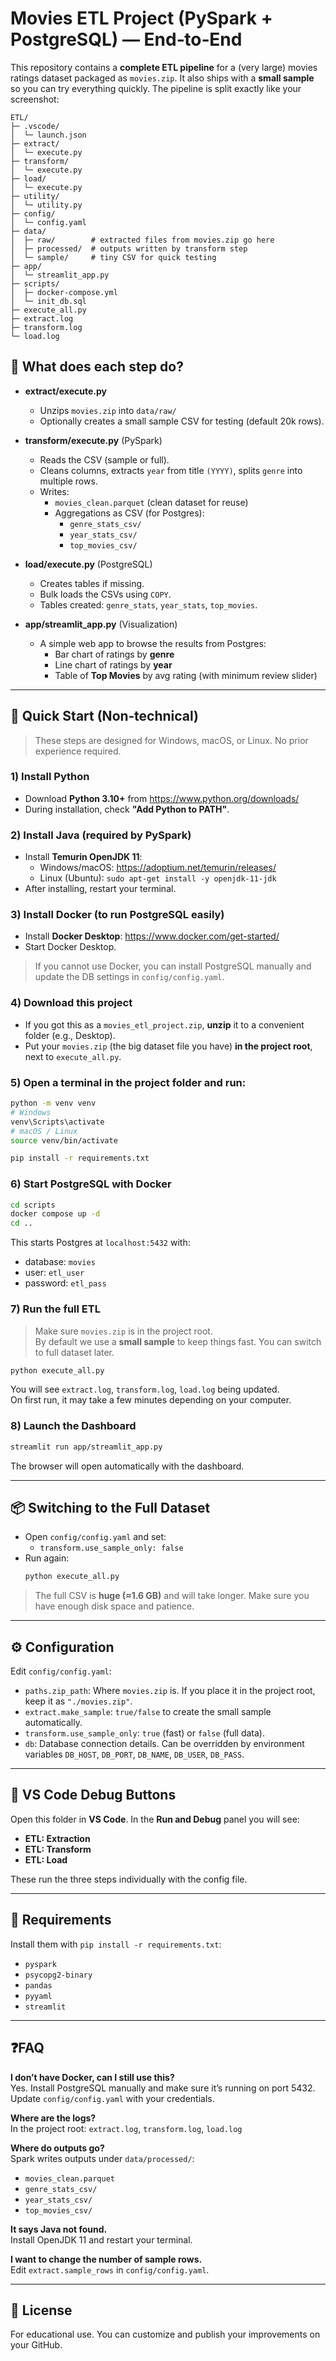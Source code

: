 # Movies ETL Project (PySpark + PostgreSQL) — End‑to‑End

This repository contains a **complete ETL pipeline** for a (very large) movies ratings dataset packaged as `movies.zip`. It also ships with a **small sample** so you can try everything quickly. The pipeline is split exactly like your screenshot:

```
ETL/
├─ .vscode/
│  └─ launch.json
├─ extract/
│  └─ execute.py
├─ transform/
│  └─ execute.py
├─ load/
│  └─ execute.py
├─ utility/
│  └─ utility.py
├─ config/
│  └─ config.yaml
├─ data/
│  ├─ raw/        # extracted files from movies.zip go here
│  ├─ processed/  # outputs written by transform step
│  └─ sample/     # tiny CSV for quick testing
├─ app/
│  └─ streamlit_app.py
├─ scripts/
│  ├─ docker-compose.yml
│  └─ init_db.sql
├─ execute_all.py
├─ extract.log
├─ transform.log
└─ load.log
```

## 🧩 What does each step do?

- **extract/execute.py**
  - Unzips `movies.zip` into `data/raw/`
  - Optionally creates a small sample CSV for testing (default 20k rows).

- **transform/execute.py** (PySpark)
  - Reads the CSV (sample or full).
  - Cleans columns, extracts `year` from title `(YYYY)`, splits `genre` into multiple rows.
  - Writes:
    - `movies_clean.parquet` (clean dataset for reuse)
    - Aggregations as CSV (for Postgres):
      - `genre_stats_csv/`
      - `year_stats_csv/`
      - `top_movies_csv/`

- **load/execute.py** (PostgreSQL)
  - Creates tables if missing.
  - Bulk loads the CSVs using `COPY`.
  - Tables created: `genre_stats`, `year_stats`, `top_movies`.

- **app/streamlit_app.py** (Visualization)
  - A simple web app to browse the results from Postgres:
    - Bar chart of ratings by **genre**
    - Line chart of ratings by **year**
    - Table of **Top Movies** by avg rating (with minimum review slider)

---

## 🚀 Quick Start (Non‑technical)

> These steps are designed for Windows, macOS, or Linux. No prior experience required.

### 1) Install Python

- Download **Python 3.10+** from https://www.python.org/downloads/  
- During installation, check **"Add Python to PATH"**.

### 2) Install Java (required by PySpark)

- Install **Temurin OpenJDK 11**:
  - Windows/macOS: https://adoptium.net/temurin/releases/
  - Linux (Ubuntu): `sudo apt-get install -y openjdk-11-jdk`
- After installing, restart your terminal.

### 3) Install Docker (to run PostgreSQL easily)

- Install **Docker Desktop**: https://www.docker.com/get-started/
- Start Docker Desktop.

> If you cannot use Docker, you can install PostgreSQL manually and update the DB settings in `config/config.yaml`.

### 4) Download this project

- If you got this as a `movies_etl_project.zip`, **unzip** it to a convenient folder (e.g., Desktop).  
- Put your `movies.zip` (the big dataset file you have) **in the project root**, next to `execute_all.py`.

### 5) Open a terminal in the project folder and run:

```bash
python -m venv venv
# Windows
venv\Scripts\activate
# macOS / Linux
source venv/bin/activate

pip install -r requirements.txt
```

### 6) Start PostgreSQL with Docker

```bash
cd scripts
docker compose up -d
cd ..
```

This starts Postgres at `localhost:5432` with:
- database: `movies`
- user: `etl_user`
- password: `etl_pass`

### 7) Run the full ETL

> Make sure `movies.zip` is in the project root.  
> By default we use a **small sample** to keep things fast. You can switch to full dataset later.

```bash
python execute_all.py
```

You will see `extract.log`, `transform.log`, `load.log` being updated.  
On first run, it may take a few minutes depending on your computer.

### 8) Launch the Dashboard

```bash
streamlit run app/streamlit_app.py
```
The browser will open automatically with the dashboard.

---

## 📦 Switching to the Full Dataset

- Open `config/config.yaml` and set:
  - `transform.use_sample_only: false`
- Run again:
  ```bash
  python execute_all.py
  ```

> The full CSV is **huge (≈1.6 GB)** and will take longer. Make sure you have enough disk space and patience.

---

## ⚙️ Configuration

Edit `config/config.yaml`:

- `paths.zip_path`: Where `movies.zip` is. If you place it in the project root, keep it as `"./movies.zip"`.
- `extract.make_sample`: `true/false` to create the small sample automatically.
- `transform.use_sample_only`: `true` (fast) or `false` (full data).
- `db`: Database connection details. Can be overridden by environment variables `DB_HOST`, `DB_PORT`, `DB_NAME`, `DB_USER`, `DB_PASS`.

---

## 🧪 VS Code Debug Buttons

Open this folder in **VS Code**. In the **Run and Debug** panel you will see:

- **ETL: Extraction**
- **ETL: Transform**
- **ETL: Load**

These run the three steps individually with the config file.

---

## 🧰 Requirements

Install them with `pip install -r requirements.txt`:

- `pyspark`
- `psycopg2-binary`
- `pandas`
- `pyyaml`
- `streamlit`

---

## ❓FAQ

**I don’t have Docker, can I still use this?**  
Yes. Install PostgreSQL manually and make sure it’s running on port 5432. Update `config/config.yaml` with your credentials.

**Where are the logs?**  
In the project root: `extract.log`, `transform.log`, `load.log`

**Where do outputs go?**  
Spark writes outputs under `data/processed/`:
- `movies_clean.parquet`
- `genre_stats_csv/`
- `year_stats_csv/`
- `top_movies_csv/`

**It says Java not found.**  
Install OpenJDK 11 and restart your terminal.

**I want to change the number of sample rows.**  
Edit `extract.sample_rows` in `config/config.yaml`.

---

## 📜 License

For educational use. You can customize and publish your improvements on your GitHub.

